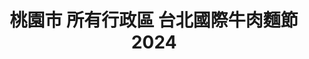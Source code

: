---
title: "桃園市 所有行政區 台北國際牛肉麵節 2024"
keywords:
  - 美食競賽
  - 台灣美食
  - 美食精選
datePublished: "2025-06-30"
dateModified: "2025-07-01"
city: "桃園市"
district: "所有行政區"
award: "台北國際牛肉麵節"
year: "2024"
page: 1
count: 3

restaurants:
  - name: "蔣府宴"
    address: "325桃園市龍潭區高原路891號"
    phone: "034716635"
    geo: "24.831896992213164, 121.18647271201995"
    google_map: "https://maps.app.goo.gl/sJMUDtRpuuQ82bL46"
    footinder: "https://footinder.com.tw/%e6%a1%83%e5%9c%92%e5%b8%82%e9%be%8d%e6%bd%ad%e5%8d%80/59226/"
    official: "https://www.chiangfuyan.com.tw/"
    award:
    - name: "台北國際牛肉麵節"
      year: "2024"
    - name: "台北國際牛肉麵節"
      year: "2024"
  - name: "復空食品"
    address: "337桃園市大園區三民路一段538號"
    phone: "033936999"
    geo: "25.094836150811577, 121.24959832408382"
    google_map: "https://maps.app.goo.gl/KWNtgv1CFVoUrb2t9"
    footinder: "https://footinder.com.tw/%e6%a1%83%e5%9c%92%e5%b8%82%e5%a4%a7%e5%9c%92%e5%8d%80/362217/"
    official: "https://www.facebook.com/gifthut/"
    award:
    - name: "台北國際牛肉麵節"
      year: "2024"
  - name: "長榮空廚(股)公司"
    address: "337桃園市大園區航勤北路3號"
    phone: "033513333"
    geo: "25.08936789337848, 121.24888007887773"
    google_map: "https://maps.app.goo.gl/6tAZubAw5QqV2WAx5"
    footinder: ""
    official: "https://www.egsc.com.tw/"
    award:
    - name: "台北國際牛肉麵節"
      year: "2024"
---